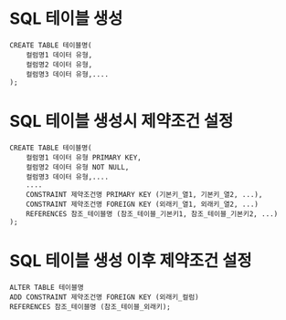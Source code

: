 # SQL 테이블 생성
    CREATE TABLE 테이블명(
        컬럼명1 데이터 유형,
        컬럼명2 데이터 유형,
        컬럼명3 데이터 유형,....
    );

# SQL 테이블 생성시 제약조건 설정
    CREATE TABLE 테이블명(
        컬럼명1 데이터 유형 PRIMARY KEY,
        컬럼명2 데이터 유형 NOT NULL,
        컬럼명3 데이터 유형,....
        ....
        CONSTRAINT 제약조건명 PRIMARY KEY (기본키_열1, 기본키_열2, ...),
        CONSTRAINT 제약조건명 FOREIGN KEY (외래키_열1, 외래키_열2, ...)
        REFERENCES 참조_테이블명 (참조_테이블_기본키1, 참조_테이블_기본키2, ...)
    );

# SQL 테이블 생성 이후 제약조건 설정
    ALTER TABLE 테이블명 
    ADD CONSTRAINT 제약조건명 FOREIGN KEY (외래키_컬럼)
    REFERENCES 참조_테이블명 (참조_테이블_외래키);